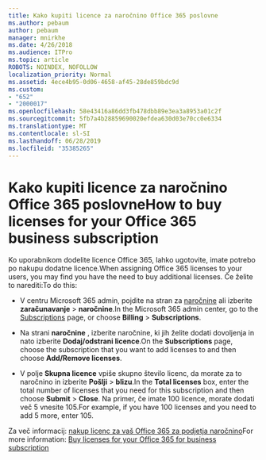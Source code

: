 ```yaml
---
title: Kako kupiti licence za naročnino Office 365 poslovne
ms.author: pebaum
author: pebaum
manager: mnirkhe
ms.date: 4/26/2018
ms.audience: ITPro
ms.topic: article
ROBOTS: NOINDEX, NOFOLLOW
localization_priority: Normal
ms.assetid: 4ece4b95-0d06-4658-af45-28de859bdc9d
ms.custom:
- "652"
- "2000017"
ms.openlocfilehash: 58e43416a86dd3fb478dbb89e3ea3a8953a01c2f
ms.sourcegitcommit: 5fb7a4b28859690020efdea630d03e70cc0e6334
ms.translationtype: MT
ms.contentlocale: sl-SI
ms.lasthandoff: 06/28/2019
ms.locfileid: "35385265"
---
```

# <a name="how-to-buy-licenses-for-your-office-365-business-subscription"></a><span data-ttu-id="b12d3-102">Kako kupiti licence za naročnino Office 365 poslovne</span><span class="sxs-lookup"><span data-stu-id="b12d3-102">How to buy licenses for your Office 365 business subscription</span></span>

<span data-ttu-id="b12d3-103">Ko uporabnikom dodelite licence Office 365, lahko ugotovite, imate potrebo po nakupu dodatne licence.</span><span class="sxs-lookup"><span data-stu-id="b12d3-103">When assigning Office 365 licenses to your users, you may find you have the need to buy additional licenses.</span></span> <span data-ttu-id="b12d3-104">Če želite to narediti:</span><span class="sxs-lookup"><span data-stu-id="b12d3-104">To do this:</span></span>
  
- <span data-ttu-id="b12d3-105">V centru Microsoft 365 admin, pojdite na stran za [naročnine]( https://go.microsoft.com/fwlink/p/?linkid=842054) ali izberite **zaračunavanje** \> **naročnine**.</span><span class="sxs-lookup"><span data-stu-id="b12d3-105">In the Microsoft 365 admin center, go to the [Subscriptions]( https://go.microsoft.com/fwlink/p/?linkid=842054) page, or choose **Billing** \> **Subscriptions**.</span></span>

- <span data-ttu-id="b12d3-106">Na strani **naročnine** , izberite naročnine, ki jih želite dodati dovoljenja in nato izberite **Dodaj/odstrani licence**.</span><span class="sxs-lookup"><span data-stu-id="b12d3-106">On the **Subscriptions** page, choose the subscription that you want to add licenses to and then choose **Add/Remove licenses**.</span></span>

- <span data-ttu-id="b12d3-107">V polje **Skupna licence** vpiše skupno število licenc, da morate za to naročnino in izberite **Pošlji** \> **blizu**.</span><span class="sxs-lookup"><span data-stu-id="b12d3-107">In the **Total licenses** box, enter the total number of licenses that you need for this subscription and then choose **Submit** \> **Close**.</span></span> <span data-ttu-id="b12d3-108">Na primer, če imate 100 licence, morate dodati več 5 vnesite 105.</span><span class="sxs-lookup"><span data-stu-id="b12d3-108">For example, if you have 100 licenses and you need to add 5 more, enter 105.</span></span>

<span data-ttu-id="b12d3-109">Za več informacij: [nakup licenc za vaš Office 365 za podjetja naročnino](https://support.office.com/article/36081d8d-b3fa-4948-8c34-e217bba825e1)</span><span class="sxs-lookup"><span data-stu-id="b12d3-109">For more information: [Buy licenses for your Office 365 for business subscription](https://support.office.com/article/36081d8d-b3fa-4948-8c34-e217bba825e1)</span></span>
  